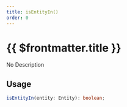```yaml
---
title: isEntityIn()
order: 0
---
```


# {{ $frontmatter.title }}

No Description

## Usage

```ts
isEntityIn(entity: Entity): boolean;
```
